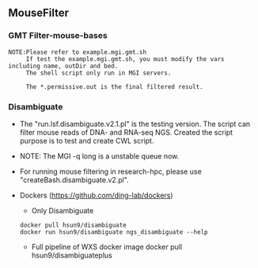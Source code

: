 ## MouseFilter

### GMT Filter-mouse-bases
```
NOTE:Please refer to example.mgi.gmt.sh
     If test the example.mgi.gmt.sh, you must modify the vars including name, outDir and bed.
     The shell script only run in MGI servers.
     
     The *.permissive.out is the final filtered result.
```

### Disambiguate

* The "run.lsf.disambiguate.v2.1.pl" is the testing version.
The script can filter mouse reads of DNA- and RNA-seq NGS.
Created the script purpose is to test and create CWL script.

* NOTE: The MGI -q long is a unstable queue now.

* For running mouse filtering in research-hpc, please use "createBash.disambiguate.v2.pl".

* Dockers (https://github.com/ding-lab/dockers)
    * Only Disambiguate
    ```
    docker pull hsun9/disambiguate
    docker run hsun9/disambiguate ngs_disambiguate --help
    ```
    * Full pipeline of WXS docker image
    docker pull hsun9/disambiguateplus


